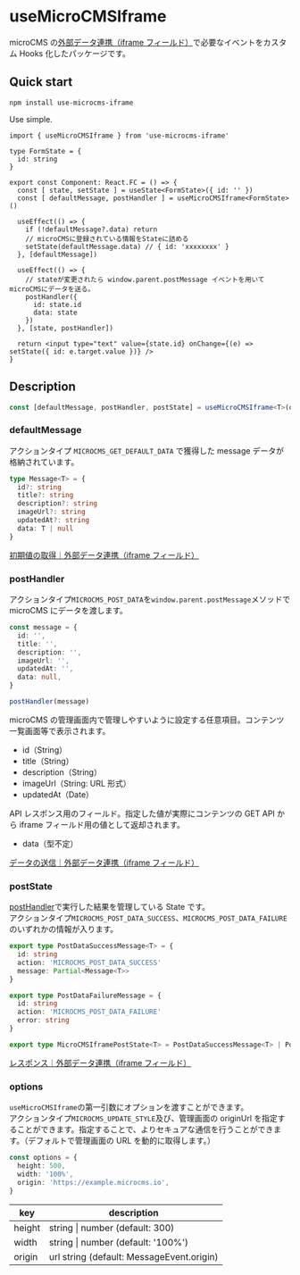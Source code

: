 # useMicroCMSIframe

microCMS の[外部データ連携（iframe フィールド）](https://document.microcms.io/manual/iframe-field)で必要なイベントをカスタム Hooks 化したパッケージです。

## Quick start

```shell
npm install use-microcms-iframe
```

Use simple.

```tsx
import { useMicroCMSIframe } from 'use-microcms-iframe'

type FormState = {
  id: string
}

export const Component: React.FC = () => {
  const [ state, setState ] = useState<FormState>({ id: '' })
  const [ defaultMessage, postHandler ] = useMicroCMSIframe<FormState>()

  useEffect(() => {
    if (!defaultMessage?.data) return
    // microCMSに登録されている情報をStateに詰める
    setState(defaultMessage.data) // { id: 'xxxxxxxx' }
  }, [defaultMessage])

  useEffect(() => {
    // stateが変更されたら window.parent.postMessage イベントを用いてmicroCMSにデータを送る。
    postHandler({
      id: state.id
      data: state
    })
  }, [state, postHandler])

  return <input type="text" value={state.id} onChange={(e) => setState({ id: e.target.value })} />
}
```

## Description

```ts
const [defaultMessage, postHandler, postState] = useMicroCMSIframe<T>(options)
```

### defaultMessage

アクションタイプ `MICROCMS_GET_DEFAULT_DATA` で獲得した message データが格納されています。

```ts
type Message<T> = {
  id?: string
  title?: string
  description?: string
  imageUrl?: string
  updatedAt?: string
  data: T | null
}
```

[初期値の取得｜外部データ連携（iframe フィールド）](https://document.microcms.io/manual/iframe-field#h9e44c21a42)

### postHandler

アクションタイプ`MICROCMS_POST_DATA`を`window.parent.postMessage`メソッドで microCMS にデータを渡します。

```ts
const message = {
  id: '',
  title: '',
  description: '',
  imageUrl: '',
  updatedAt: '',
  data: null,
}

postHandler(message)
```

microCMS の管理画面内で管理しやすいように設定する任意項目。コンテンツ一覧画面等で表示されます。

- id（String）
- title（String）
- description（String）
- imageUrl（String: URL 形式）
- updatedAt（Date）

API レスポンス用のフィールド。指定した値が実際にコンテンツの GET API から iframe フィールド用の値として返却されます。

- data（型不定）

[データの送信｜外部データ連携（iframe フィールド）](https://document.microcms.io/manual/iframe-field#h7f543cc470)

### postState

[postHandler](#posthandler)で実行した結果を管理している State です。<br />
アクションタイプ`MICROCMS_POST_DATA_SUCCESS`、`MICROCMS_POST_DATA_FAILURE`のいずれかの情報が入ります。

```ts
export type PostDataSuccessMessage<T> = {
  id: string
  action: 'MICROCMS_POST_DATA_SUCCESS'
  message: Partial<Message<T>>
}

export type PostDataFailureMessage = {
  id: string
  action: 'MICROCMS_POST_DATA_FAILURE'
  error: string
}

export type MicroCMSIframePostState<T> = PostDataSuccessMessage<T> | PostDataFailureMessage
```

[レスポンス｜外部データ連携（iframe フィールド）](https://document.microcms.io/manual/iframe-field#h349fe0c3e0)

### options

`useMicroCMSIframe`の第一引数にオプションを渡すことができます。<br>
アクションタイプ`MICROCMS_UPDATE_STYLE`及び、管理画面の originUrl を指定することができます。指定することで、よりセキュアな通信を行うことができます。（デフォルトで管理画面の URL を動的に取得します。）

```ts
const options = {
  height: 500,
  width: '100%',
  origin: 'https://example.microcms.io',
}
```

| key    | description                               |
| ------ | ----------------------------------------- |
| height | string \| number (default: 300)           |
| width  | string \| number (default: '100%')        |
| origin | url string (default: MessageEvent.origin) |
